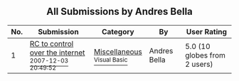 ﻿<div align="center">

## All Submissions by Andres Bella

</div>

No.  | Submission | Category | By   | User Rating
---- | ---------- | -------- | ---- | -----------
1 | [RC to control over the internet<br /><sup>2007-12-03 20:49:52</sup>](https://github.com/Planet-Source-Code/andres-bella-rc-to-control-over-the-internet__1-69714) | [Miscellaneous<br /><sup>Visual Basic</sup>](../ByCategory/miscellaneous__1-1.md) | Andres Bella | 5.0 (10 globes from 2 users)
